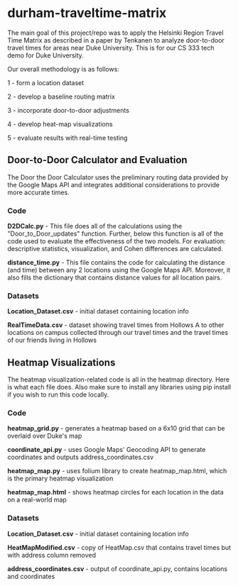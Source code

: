 # durham-traveltime-matrix
The main goal of this project/repo was to apply the Helsinki Region Travel Time Matrix as described in a paper by Tenkanen to analyze door-to-door travel times for areas near Duke University. This is for our CS 333 tech demo for Duke University.

Our overall methodology is as follows:

1 - form a location dataset

2 - develop a baseline routing matrix

3 - incorporate door-to-door adjustments

4 - develop heat-map visualizations

5 - evaluate results with real-time testing

## Door-to-Door Calculator and Evaluation
The Door the Door Calculator uses the preliminary routing data provided by the Google Maps API and integrates additional considerations to provide more accurate times. 

### Code 

**D2DCalc.py** - This file does all of the calculations using the "Door_to_Door_updates" function. Further, below this function is all of the code used to evaluate the effectiveness of the two models. For evaluation: descriptive statistics, visualization, and Cohen differences are calculated. 

**distance_time.py** - This file contains the code for calculating the distance (and time) between any 2 locations using the Google Maps API. Moreover, it also fills the dictionary that contains distance values for all location pairs.


### Datasets 

**Location_Dataset.csv** - initial dataset containing location info

**RealTimeData.csv** - dataset showing travel times from Hollows A to other locations on campus collected through our travel times and the travel times of our friends living in Hollows



## Heatmap Visualizations
The heatmap visualization-related code is all in the heatmap directory. Here is what each file does. Also make sure to install any libraries using pip install if you wish to run this code locally.

### Code

**heatmap_grid.py** - generates a heatmap based on a 6x10 grid that can be overlaid over Duke's map

**coordinate_api.py** - uses Google Maps' Geocoding API to generate coordinates and outputs address_coordinates.csv

**heatmap_map.py** - uses folium library to create heatmap_map.html, which is the primary heatmap visualization

**heatmap_map.html** - shows heatmap circles for each location in the data on a real-world map


### Datasets

**Location_Dataset.csv** - initial dataset containing location info

**HeatMapModified.csv** - copy of HeatMap.csv that contains travel times but with address column removed

**address_coordinates.csv** - output of coordinate_api.py, contains locations and coordinates
